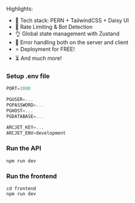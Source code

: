 

Highlights:

- 🌟 Tech stack: PERN + TailwindCSS + Daisy UI
- 🚀 Rate Limiting & Bot Detection
- 👌 Global state management with Zustand
- 🐞 Error handling both on the server and client
- ⭐ Deployment for FREE!
- ⏳ And much more!

### Setup .env file

```js
PORT=3000

PGUSER=...
PGPASSWORD=...
PGHOST=...
PGDATABASE=...

ARCJET_KEY=...
ARCJET_ENV=development
```

### Run the API

```shell
npm run dev
```

### Run the frontend

```shell
cd frontend
npm run dev
```
